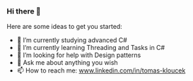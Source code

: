 ### Hi there 👋

<!--
**TomKloucek/TomKloucek** is a ✨ _special_ ✨ repository because its `README.md` (this file) appears on your GitHub profile.
-->

Here are some ideas to get you started:

- 🔭 I’m currently studying advanced C#
- 🌱 I’m currently learning Threading and Tasks in C#
- 🤔 I’m looking for help with Design patterns
- 💬 Ask me about anything you wish 
- 📫 How to reach me: www.linkedin.com/in/tomas-kloucek

